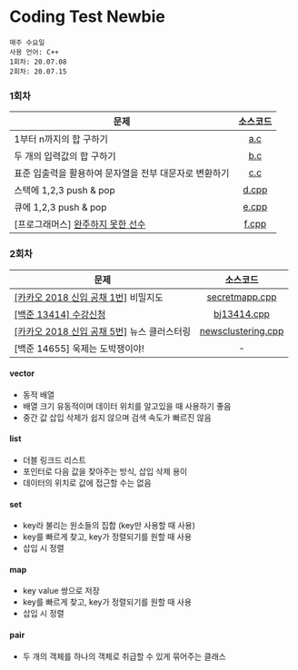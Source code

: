 # Coding Test Newbie

```
매주 수요일
사용 언어: C++
1회차: 20.07.08
2회차: 20.07.15
```

### 1회차
| 문제 | 소스코드 |
|-----|:------:|
| 1부터 n까지의 합 구하기 | [a.c](/1st%20week/a.c) |
| 두 개의 입력값의 합 구하기 | [b.c](/1st%20week/b.c) |
| 표준 입출력을 활용하여 문자열을 전부 대문자로 변환하기 | [c.c](/1st%20week/c.c) |
| 스택에 1,2,3 push & pop | [d.cpp](/1st%20week/d.cpp) |
| 큐에 1,2,3 push & pop | [e.cpp](/1st%20week/e.cpp) |
| [프로그래머스] [완주하지 못한 선수](https://programmers.co.kr/learn/courses/30/lessons/42576) | [f.cpp](/1st%20week/f.cpp) |

### 2회차
| 문제 | 소스코드 |
|-----|:------:|
| [[카카오 2018 신입 공채 1번]](https://tech.kakao.com/2017/09/27/kakao-blind-recruitment-round-1/) 비밀지도 | [secretmapp.cpp](/2nd%20week/secretmap.cpp) |
| [[백준 13414] 수강신청 ](https://www.acmicpc.net/problem/13414) | [bj13414.cpp](/2nd%20week/bj13414.cpp) |
| [[카카오 2018 신입 공채 5번]](https://tech.kakao.com/2017/09/27/kakao-blind-recruitment-round-1/) 뉴스 클러스터링 | [newsclustering.cpp](2nd%20week/newsclustering.cpp) |
| [백준 14655] 욱제는 도박쟁이야! | - |


#### vector
- 동적 배열
- 배열 크기 유동적이며 데이터 위치를 알고있을 때 사용하기 좋음
- 중간 값 삽입 삭제가 쉽지 않으며 검색 속도가 빠르진 않음

#### list
- 더블 링크드 리스트
- 포인터로 다음 값을 찾아주는 방식, 삽입 삭제 용이
- 데이터의 위치로 값에 접근할 수는 없음

#### set
- key라 불리는 원소들의 집합 (key만 사용할 때 사용)
- key를 빠르게 찾고, key가 정렬되기를 원할 때 사용
- 삽입 시 정렬

#### map
- key value 쌍으로 저장
- key를 빠르게 찾고, key가 정렬되기를 원할 때 사용
- 삽입 시 정렬

#### pair
- 두 개의 객체를 하나의 객체로 취급할 수 있게 묶어주는 클래스
